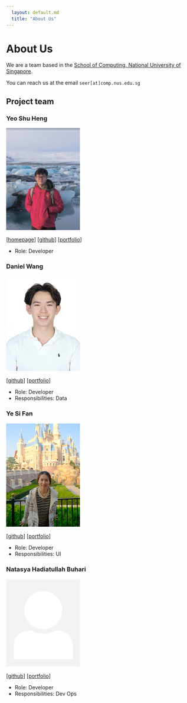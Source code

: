 ```yaml
---
  layout: default.md
  title: "About Us"
---
```


# About Us

We are a team based in the [School of Computing, National University of Singapore](http://www.comp.nus.edu.sg).

You can reach us at the email `seer[at]comp.nus.edu.sg`

## Project team

### Yeo Shu Heng

<img src="images/yeoshuheng.png" width="200px">

[[homepage](https://www.linkedin.com/in/yeoshuheng/)]
[[github](https://github.com/yeoshuheng)]
[[portfolio](team/shuheng.md)]

* Role: Developer

### Daniel Wang

<img src="images/wangwenkaidaniel.png" width="200px">

[[github](http://github.com/dwangwk)]
[[portfolio](team/danielwang.md)]

* Role: Developer
* Responsibilities: Data

### Ye Si Fan

<img src="images/yesifan.png" width="200px">

[[github](http://github.com/yespiggy)] [[portfolio](team/sifan.md)]

* Role: Developer
* Responsibilities: UI

### Natasya Hadiatullah Buhari

<img src="images/johndoe.png" width="200px">

[[github](http://github.com/menatahari)]
[[portfolio](team/natasya.md)]

* Role: Developer
* Responsibilities: Dev Ops
